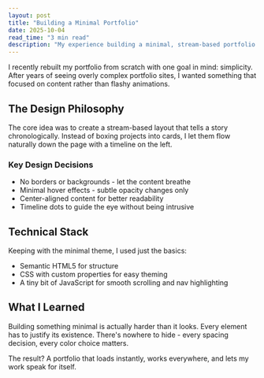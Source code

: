 ```yaml
---
layout: post
title: "Building a Minimal Portfolio"
date: 2025-10-04
read_time: "3 min read"
description: "My experience building a minimal, stream-based portfolio website"
---
```


I recently rebuilt my portfolio from scratch with one goal in mind: simplicity. After years of seeing overly complex portfolio sites, I wanted something that focused on content rather than flashy animations.

## The Design Philosophy

The core idea was to create a stream-based layout that tells a story chronologically. Instead of boxing projects into cards, I let them flow naturally down the page with a timeline on the left.

### Key Design Decisions

- No borders or backgrounds - let the content breathe
- Minimal hover effects - subtle opacity changes only
- Center-aligned content for better readability
- Timeline dots to guide the eye without being intrusive

## Technical Stack

Keeping with the minimal theme, I used just the basics:

- Semantic HTML5 for structure
- CSS with custom properties for easy theming
- A tiny bit of JavaScript for smooth scrolling and nav highlighting

## What I Learned

Building something minimal is actually harder than it looks. Every element has to justify its existence. There's nowhere to hide - every spacing decision, every color choice matters.

The result? A portfolio that loads instantly, works everywhere, and lets my work speak for itself.

